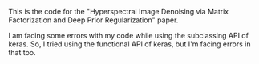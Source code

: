This is the code for the "Hyperspectral Image Denoising via Matrix Factorization and Deep Prior Regularization" paper.

I am facing some errors with my code while using the subclassing API of keras. So, I tried using the functional API of keras, but I'm facing errors in that too. 
